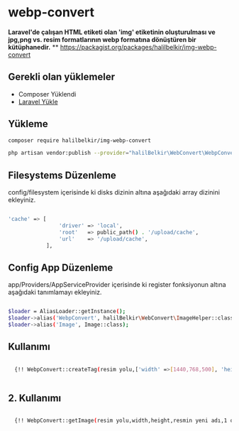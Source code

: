 # webp-convert

**Laravel'de çalışan HTML etiketi olan 'img' etiketinin oluşturulması ve jpg,png vs. resim formatlarının webp formatına dönüştüren bir kütüphanedir.**
** https://packagist.org/packages/halilbelkir/img-webp-convert

## Gerekli olan yüklemeler

*   Composer Yüklendi
*   [Laravel Yükle](https://laravel.com/docs/installation)
## Yükleme

```bash
composer require halilbelkir/img-webp-convert
```

```bash
php artisan vendor:publish --provider="halilBelkir\WebConvert\WebpConvertServiceProvider" --force
```

## Filesystems Düzenleme 

config/filesystem içerisinde ki disks dizinin altına aşağıdaki array dizinini ekleyiniz.

```bash

'cache' => [
                'driver' => 'local',
                'root'   => public_path() . '/upload/cache',
                'url'    => '/upload/cache',
            ],
```

## Config App Düzenleme

app/Providers/AppServiceProvider içerisinde ki register fonksiyonun altına aşağıdaki tanımlamayı ekleyiniz.

```bash

$loader = AliasLoader::getInstance();
$loader->alias('WebpConvert', halilBelkir\WebConvert\ImageHelper::class);
$loader->alias('Image', Image::class);
```

## Kullanımı

```bash

  {!! WebpConvert::createTag(resim yolu,['width' =>[1440,768,500], 'height' => [500,400,400]],['alt' => 'alt','title' => 'title','class' => 'class adı'],'lazy load kullanılacak ise buraya sadece "lazy" yazmanız yeterlidir','resmin yeni adı',1 olursa başka domainden kendi dosyanıza indirir ) !!}
  
```

## 2. Kullanımı

```bash

  {!! WebpConvert::getImage(resim yolu,width,height,resmin yeni adı,1 olursa başka domainden kendi dosyanıza indirir) !!}
  
```